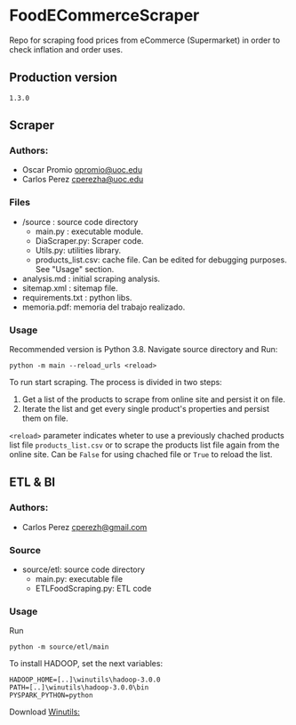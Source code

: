 # FoodECommerceScraper

Repo for scraping food prices from eCommerce (Supermarket) in order to check inflation and
order uses.

## Production version

	1.3.0

## Scraper

### Authors:

- Oscar Promio opromio@uoc.edu
- Carlos Perez cperezha@uoc.edu

### Files

- /source : source code directory
  - main.py : executable module.
  - DiaScraper.py: Scraper code.
  - Utils.py: utilities library.
  - products_list.csv: cache file. Can be edited for debugging purposes. See "Usage" section.
- analysis.md : initial scraping analysis.
- sitemap.xml : sitemap file.
- requirements.txt : python libs.
- memoria.pdf: memoria del trabajo realizado.

### Usage

Recommended version is Python 3.8. Navigate source directory and Run:

    python -m main --reload_urls <reload>

To run start scraping. The process is divided in two steps:

1. Get a list of the products to scrape from online site and persist it on file.
2. Iterate the list and get every single product's properties and persist them on file.

`<reload>` parameter indicates wheter to use a previously chached products list file `products_list.csv`
or to scrape the products list file again from the online site. Can be `False` for using chached file or 
`True` to reload the list.

## ETL & BI

### Authors:

- Carlos Perez cperezh@gmail.com

### Source

- source/etl: source code directory
	- main.py: executable file
	- ETLFoodScraping.py: ETL code

### Usage

Run

	python -m source/etl/main
  
To install HADOOP, set the next variables:
	
    HADOOP_HOME=[..]\winutils\hadoop-3.0.0
    PATH=[..]\winutils\hadoop-3.0.0\bin
    PYSPARK_PYTHON=python
	
Download [Winutils:](https://github.com/steveloughran/winutils)